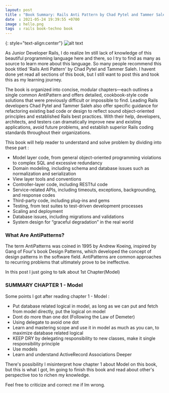 ```yaml
---
layout: post
title : "Book Summary: Rails Anti Pattern by Chad Pytel and Tammer Saleh(pt. 1-Model)"
date  : 2021-05-24 19:39:55 +0700
image : hello.png
tags  : rails book-techno book
---
```


{: style="text-align:center"}
![alt text][Rails Anti Pattern]

As Junior Developer Rails, I do realize Im still lack of knowledge of this beautiful programming language here and there, so I try to find as many as source to learn more about this language. So many people recommend this book titled 'Rails Anti Pattern' by Chad Pytel and Tammer Saleh. I havent done yet read all sections of this book, but I still want to post this and took this as my learning journey.

The book is organized into concise, modular chapters—each outlines a single common AntiPattern and offers detailed, cookbook-style code solutions that were previously difficult or impossible to find. Leading Rails developers Chad Pytel and Tammer Saleh also offer specific guidance for refactoring existing bad code or design to reflect sound object-oriented principles and established Rails best practices. With their help, developers, architects, and testers can dramatically improve new and existing applications, avoid future problems, and establish superior Rails coding standards throughout their organizations.

This book will help reader to understand and solve problem by dividing into these part :
- Model layer code, from general object-oriented programming violations to complex SQL and excessive redundancy
- Domain modeling, including schema and database issues such as normalization and serialization
- View layer tools and conventions
- Controller-layer code, including RESTful code
- Service-related APIs, including timeouts, exceptions, backgrounding, and response codes
- Third-party code, including plug-ins and gems
- Testing, from test suites to test-driven development processes
- Scaling and deployment
- Database issues, including migrations and validations
- System design for “graceful degradation” in the real world

### What Are AntiPatterns?
The term AntiPatterns was coined in 1995 by Andrew Koeing, inspired by Gang of Four's book Design Patterns, which developed the concept of design patterns in the software field.
AntiPatterns are common approaches to recurring problems that ultimately prove to be ineffective.

In this post I just going to talk about 1st Chapter(Model)

### SUMMARY CHAPTER 1 - Model
Some points I got after reading chapter 1 - Model :
- Put database related logical in model, as long as we can put and fetch from model directly, put the logical on model
- Dont do more than one dot (Following the Law of Demeter)
- Using delegate to avoid one dot
- Learn and mastering scope and use it in model as much as you can, to maximize database related logical
- KEEP DRY by delegating responsibility to new classes, make it single responsibility principle
- Use models
- Learn and understand ActiveRecord Associations Deeper

There's possibility I misinterpret how chapter 1 about Model on this book, but this is what I got, Im going to finish this book and read about other's perspective too to richen my knowledge.

Feel free to criticize and correct me if Im wrong.

[Rails Anti Pattern]: https://images-na.ssl-images-amazon.com/images/I/51sOS0+TmKL._SX382_BO1,204,203,200_.jpg "Rails Anti Pattern"